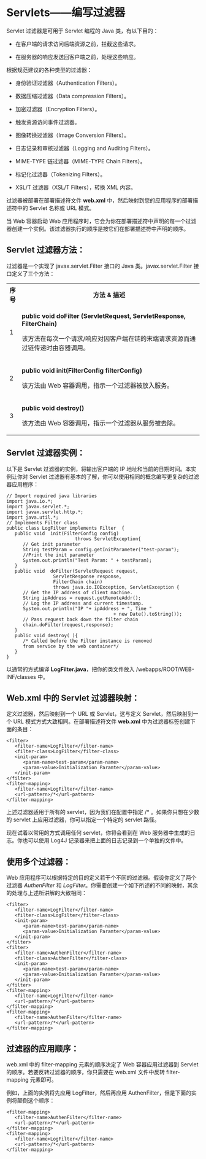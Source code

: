 # Servlets——编写过滤器

Servlet 过滤器是可用于 Servlet 编程的 Java 类，有以下目的：

- 在客户端的请求访问后端资源之前，拦截这些请求。

- 在服务器的响应发送回客户端之前，处理这些响应。

根据规范建议的各种类型的过滤器：

- 身份验证过滤器（Authentication Filters）。

- 数据压缩过滤器（Data compression Filters）。

- 加密过滤器（Encryption Filters）。

- 触发资源访问事件过滤器。

- 图像转换过滤器（Image Conversion Filters）。

- 日志记录和审核过滤器（Logging and Auditing Filters）。

- MIME-TYPE 链过滤器（MIME-TYPE Chain Filters）。

- 标记化过滤器（Tokenizing Filters）。

- XSL/T 过滤器（XSL/T Filters），转换 XML 内容。

过滤器被部署在部署描述符文件 **web.xml** 中，然后映射到您的应用程序的部署描述符中的 Servlet 名称或 URL 模式。

当 Web 容器启动 Web 应用程序时，它会为你在部署描述符中声明的每一个过滤器创建一个实例。该过滤器执行的顺序是按它们在部署描述符中声明的顺序。

## Servlet 过滤器方法：

过滤器是一个实现了 javax.servlet.Filter 接口的 Java 类。javax.servlet.Filter 接口定义了三个方法：

<table class="table table-bordered">
<tr><th style="width:5%">序号</th><th>方法 &amp; 描述</th></tr>
<tr><td>1</td><td><p><b>public void doFilter (ServletRequest, ServletResponse, FilterChain)</b></p>
<p>该方法在每次一个请求/响应对因客户端在链的末端请求资源而通过链传递时由容器调用。</p></td></tr>
<tr><td>2</td><td><p><b>public void init(FilterConfig filterConfig)</b></p>
<p>该方法由 Web 容器调用，指示一个过滤器被放入服务。</p></td></tr>
<tr><td>3</td><td><p><b>public void destroy()</b></p>
<p>该方法由 Web 容器调用，指示一个过滤器从服务被去除。</p></td></tr>
</table> 

## Servlet 过滤器实例：

以下是 Servlet 过滤器的实例，将输出客户端的 IP 地址和当前的日期时间。本实例让你对 Servlet 过滤器有基本的了解，你可以使用相同的概念编写更复杂的过滤器应用程序：

``` 
// Import required java libraries
import java.io.*;
import javax.servlet.*;
import javax.servlet.http.*;
import java.util.*;
// Implements Filter class
public class LogFilter implements Filter  {
   public void  init(FilterConfig config) 
                         throws ServletException{
      // Get init parameter 
      String testParam = config.getInitParameter("test-param"); 
      //Print the init parameter 
      System.out.println("Test Param: " + testParam); 
   }
   public void  doFilter(ServletRequest request, 
                 ServletResponse response,
                 FilterChain chain) 
                 throws java.io.IOException, ServletException {
      // Get the IP address of client machine.   
      String ipAddress = request.getRemoteAddr();
      // Log the IP address and current timestamp.
      System.out.println("IP "+ ipAddress + ", Time "
                                       + new Date().toString());
      // Pass request back down the filter chain
      chain.doFilter(request,response);
   }
   public void destroy( ){
      /* Called before the Filter instance is removed 
      from service by the web container*/
   }
}
```

以通常的方式编译 **LogFilter.java**，把你的类文件放入 <Tomcat-installation-directory>/webapps/ROOT/WEB-INF/classes 中。

## Web.xml 中的 Servlet 过滤器映射：

定义过滤器，然后映射到一个 URL 或 Servlet，这与定义 Servlet，然后映射到一个 URL 模式方式大致相同。在部署描述符文件 **web.xml** 中为过滤器标签创建下面的条目：

``` 
<filter>
   <filter-name>LogFilter</filter-name>
   <filter-class>LogFilter</filter-class>
   <init-param>
	  <param-name>test-param</param-name>
	  <param-value>Initialization Paramter</param-value>
   </init-param>
</filter>
<filter-mapping>
   <filter-name>LogFilter</filter-name>
   <url-pattern>/*</url-pattern>
</filter-mapping>
```

上述过滤器适用于所有的 servlet，因为我们在配置中指定 /* 。如果你只想在少数的 servlet 上应用过滤器，你可以指定一个特定的 servlet 路径。

现在试着以常用的方式调用任何 servlet，你将会看到在 Web 服务器中生成的日志。你也可以使用 Log4J 记录器来把上面的日志记录到一个单独的文件中。

## 使用多个过滤器：

Web 应用程序可以根据特定的目的定义若干个不同的过滤器。假设你定义了两个过滤器 *AuthenFilter* 和 *LogFilter*。你需要创建一个如下所述的不同的映射，其余的处理与上述所讲解的大致相同：

``` 
<filter>
   <filter-name>LogFilter</filter-name>
   <filter-class>LogFilter</filter-class>
   <init-param>
	  <param-name>test-param</param-name>
	  <param-value>Initialization Paramter</param-value>
   </init-param>
</filter>
<filter>
   <filter-name>AuthenFilter</filter-name>
   <filter-class>AuthenFilter</filter-class>
   <init-param>
	  <param-name>test-param</param-name>
	  <param-value>Initialization Paramter</param-value>
   </init-param>
</filter>
<filter-mapping>
   <filter-name>LogFilter</filter-name>
   <url-pattern>/*</url-pattern>
</filter-mapping>
<filter-mapping>
   <filter-name>AuthenFilter</filter-name>
   <url-pattern>/*</url-pattern>
</filter-mapping>
```

## 过滤器的应用顺序：

web.xml 中的 filter-mapping 元素的顺序决定了 Web 容器应用过滤器到 Servlet 的顺序。若要反转过滤器的顺序，你只需要在 web.xml 文件中反转 filter-mapping 元素即可。

例如，上面的实例将先应用 LogFilter，然后再应用 AuthenFilter，但是下面的实例将颠倒这个顺序：

``` 
<filter-mapping>
   <filter-name>AuthenFilter</filter-name>
   <url-pattern>/*</url-pattern>
</filter-mapping>
<filter-mapping>
   <filter-name>LogFilter</filter-name>
   <url-pattern>/*</url-pattern>
</filter-mapping>
```


